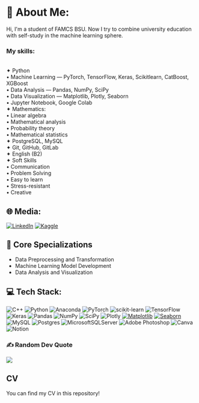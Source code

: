 # 💫 About Me:
Hi, I'm a student of FAMCS BSU. Now I try to combine university education with self-study in the machine learning sphere.
### My skills:
<br>✦ Python<br> • Machine Learning — PyTorch, TensorFlow, Keras, Scikitlearn, CatBoost, XGBoost<br> • Data Analysis — Pandas, NumPy, SciPy<br> • Data Visualization — Matplotlib, Plotly, Seaborn<br> • Jupyter Notebook, Google Colab<br>✦ Mathematics:<br> • Linear algebra<br> • Mathematical analysis<br> • Probability theory<br> • Mathematical statistics<br>✦ PostgreSQL, MySQL<br>✦ Git, GitHub, GitLab<br>✦ English (B2)<br>✦ Soft Skills <br> • Communication<br> • Problem Solving<br> • Easy to learn <br> • Stress-resistant<br> • Creative<br>

## 🌐 Media:
[![LinkedIn](https://img.shields.io/badge/LinkedIn-%230077B5.svg?logo=linkedin&logoColor=white)](https://linkedin.com/in/https://www.linkedin.com/in/mikita-kiselev/) [![Kaggle](https://img.shields.io/badge/Kaggle-%2320BEFF.svg?logo=kaggle&logoColor=white)](https://www.kaggle.com/mikitakiselev)


## 💼 Core Specializations
- Data Preprocessing and Transformation
- Machine Learning Model Development
- Data Analysis and Visualization

## 💻 Tech Stack:
![C++](https://img.shields.io/badge/c++-%2300599C.svg?style=for-the-badge&logo=c%2B%2B&logoColor=white) ![Python](https://img.shields.io/badge/python-3670A0?style=for-the-badge&logo=python&logoColor=ffdd54) ![Anaconda](https://img.shields.io/badge/Anaconda-%2344A833.svg?style=for-the-badge&logo=anaconda&logoColor=white) ![PyTorch](https://img.shields.io/badge/PyTorch-%23EE4C2C.svg?style=for-the-badge&logo=PyTorch&logoColor=white) ![scikit-learn](https://img.shields.io/badge/scikit--learn-%23F7931E.svg?style=for-the-badge&logo=scikit-learn&logoColor=white) ![TensorFlow](https://img.shields.io/badge/TensorFlow-%23FF6F00.svg?style=for-the-badge&logo=TensorFlow&logoColor=white) ![Keras](https://img.shields.io/badge/Keras-%23D00000.svg?style=for-the-badge&logo=Keras&logoColor=white) ![Pandas](https://img.shields.io/badge/pandas-%23150458.svg?style=for-the-badge&logo=pandas&logoColor=white) ![NumPy](https://img.shields.io/badge/numpy-%23013243.svg?style=for-the-badge&logo=numpy&logoColor=white) ![SciPy](https://img.shields.io/badge/SciPy-%230C55A5.svg?style=for-the-badge&logo=scipy&logoColor=%white) ![Plotly](https://img.shields.io/badge/Plotly-%233F4F75.svg?style=for-the-badge&logo=plotly&logoColor=white) [![Matplotlib](https://img.shields.io/badge/Matplotlib-%2300599C.svg?style=for-the-badge&logo=python&logoColor=white)](https://matplotlib.org/) [![Seaborn](https://img.shields.io/badge/Seaborn-%232196F3.svg?style=for-the-badge&logo=python&logoColor=white)](https://seaborn.pydata.org/)
![MySQL](https://img.shields.io/badge/mysql-%2300f.svg?style=for-the-badge&logo=mysql&logoColor=white) ![Postgres](https://img.shields.io/badge/postgres-%23316192.svg?style=for-the-badge&logo=postgresql&logoColor=white) ![MicrosoftSQLServer](https://img.shields.io/badge/Microsoft%20SQL%20Sever-CC2927?style=for-the-badge&logo=microsoft%20sql%20server&logoColor=white) ![Adobe Photoshop](https://img.shields.io/badge/adobephotoshop-%2331A8FF.svg?style=for-the-badge&logo=adobephotoshop&logoColor=white) ![Canva](https://img.shields.io/badge/Canva-%2300C4CC.svg?style=for-the-badge&logo=Canva&logoColor=white) ![Notion](https://img.shields.io/badge/Notion-%23000000.svg?style=for-the-badge&logo=notion&logoColor=white)

### ✍️ Random Dev Quote
![](https://quotes-github-readme.vercel.app/api?type=horizontal&theme=radical)

## CV
You can find my CV in this repository!

